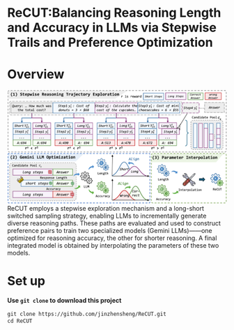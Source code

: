 # ReCUT:Balancing Reasoning Length and Accuracy in LLMs via Stepwise Trails and Preference Optimization

# Overview
![](figs/ReCUT.png)
 ReCUT employs a stepwise exploration mechanism and a long-short switched sampling strategy, enabling LLMs to incrementally generate diverse reasoning paths. These paths are evaluated and used to construct preference pairs to train two specialized models (Gemini LLMs)——one optimized for reasoning accuracy, the other for shorter reasoning. A final integrated model is obtained by interpolating the parameters of these two models.

# Set up
**Use `git clone` to download this project**
```
git clone https://github.com/jinzhensheng/ReCUT.git
cd ReCUT
```
